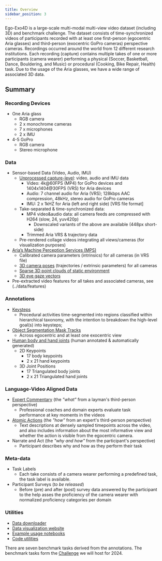 ```yaml
---
title: Overview
sidebar_position: 3
---
```


Ego-Exo4D is a large-scale multi-modal multi-view video dataset (including 3D) and benchmark challenge. The dataset consists of time-synchronized videos of participants recorded with at least one first-person (egocentric Aria glasses) and third-person (exocentric GoPro cameras) perspective cameras. Recordings occurred around the world from 12 different research institutions. Each recording (capture) contains multiple takes of one or more participants (camera wearer) performing a physical (Soccer, Basketball, Dance, Bouldering, and Music) or procedural (Cooking, Bike Repair, Health) task. Due to the usage of the Aria glasses, we have a wide range of associated 3D data.


## Summary
### Recording Devices
- One Aria glass
    - RGB camera
    - 2 x monochrome cameras
    - 7 x microphones
    - 2 x IMU
- 4-5 GoPro
    - RGB camera
    - Stereo microphone

### Data

- Sensor-based Data (Video, Audio, IMU)
    - [Unprocessed capture-level](/data/unprocessed): video, audio and IMU data 
        - Video: 4k@60FPS (MP4) for GoPro devices and 1404x1404@30FPS (VRS) for Aria devices
        - Audio: 7 channel audio for Aria (VRS); 128kbps AAC compression, 48kHz, stereo audio for GoPro cameras
        - IMU: 2 x 1kHZ for Aria (left and right side)  [VRS file format]
    - Take-separated & time-synchronized data:
        - MP4 video&audio data: all camera feeds are compressed with H264 (slow, 24, yuv420p) 
            - Downscaled variants of the above are available (448px short-side)
        - Trimmed Aria VRS & trajectory data
    - Pre-rendered collage videos integrating all views/cameras (for visualization purposes)
- [Aria’s Machine Perception Services (MPS)](/data/mps)
    - Calibrated camera parameters (intrinsics) for all cameras (in VRS file)
    - [3D camera poses](/data/mps#trajectory) (trajectories / extrinsic parameters) for all cameras
    - [Sparse 3D point clouds of static environment](/data/mps#point-clouds)
    - [3D eye gaze vectors](/data/mps#eye-gaze)
- Pre-extracted video features for all takes and associated cameras, see (../data/features)

### Annotations

- [Keysteps](../annotations/keystep)
    - Procedural activities time-segmented into regions classified within hierarchical taxonomy, with the intention to breakdown the high-level goal(s) into keysteps; 
- [Object Segmentation Mask Tracks](../annotations/relations)
    - Across egocentric and at least one exocentric view
- [Human body and hand joints](../annotations/ego_pose) (human annotated & automatically generated)
    - 2D Keypoints
        - 17 body keypoints
        - 2 x 21 hand keypoints
    - 3D Joint Positions
        - 17 Triangulated body joints
        - 2 x 21 Triangulated hand joints

### Language-Video Aligned Data

- [Expert Commentary](../annotations/expert_commentary) (the *"what"* from a layman's third-person perspective)
    - Professional coaches and domain experts evaluate task performance at key moments in the videos
- [Atomic Actions](../annotations/atomic_descriptions) (the *"how"* from an expert's third-person perspective) 
    - Text descriptions at densely sampled timepoints across the video, and also includes information about the most informative view and whether the action is visible from the egocentric camera.
- Narrate and Act (the *"why and how"* from the participant's perspective)
    - Participant describes why and how as they perform their task

### Meta-data

- Task Labels
    - Each take consists of a camera wearer performing a predefined task, the
      task label is available.
- Participant Surveys (*to be released*)
    - Before (pre) and after (post) survey data answered by the participant to the help asses the proficiency of the camera wearer with normalized proficiency categories per domain

### Utilities

- [Data downloader](/download)
- [Data visualization website](https://visualize.ego4d-data.org/)
- [Example usage notebooks](https://github.com/facebookresearch/Ego4d/tree/main/notebooks/egoexo)
- [Code utilities](https://github.com/facebookresearch/Ego4d/tree/main?tab=readme-ov-file#summary)

There are seven benchmark tasks derived from the annotations. The benchmark tasks form the [Challenge](/challenge) we will host for 2024.
